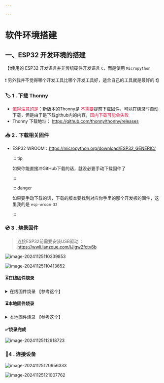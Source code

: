```yaml
---

---
```


# 软件环境搭建

## 一、ESP32 开发环境的搭建

【❗使用的 ESP32 开发语言并非传统硬件开发语言 `C`，而是使用 `Micropython`

❗ 另外我并不觉得哪个开发工具比哪个开发工具好，适合自己的工具就是最好的 ❗】 



### 🏷️ 1 . 下载 Thonny

- <font color=Crimson>值得注意的是</font>：新版本的Thonny是 <font color=Crimson>不需要</font>提前下载固件，可以在烧录时自动下载，但是由于是下载github内的内容，<font color=Crimson>国内下载可能会失败</font>
- Thonny 下载地址： https://github.com/thonny/thonny/releases



### 📥 2 . 下载相关固件

- ESP32 WROOM：https://micropython.org/download/ESP32_GENERIC/ 

  ::: tip 

  如果你能直接冲GitHub下载的话，就没必要手动下载固件了

   :::

  ::: danger

  如果要手动下载的话，下载的版本要找到对应你手里的那个开发板的固件，这里我的是 `esp-wroom-32`

  :::



### 💿 3 . 烧录固件

> 连接ESP32前需要安装USB驱动 ：https://wwli.lanzoue.com/iJigw2fctv6b
> 
![image-20241125110339853](/esp32/image-20241125110339853-1732504978302-4.png)

![image-20241125110413652](/esp32/image-20241125110413652.png)

#### ⏳在线固件烧录

<details>
  <summary>在线固件烧录 【参考这个】</summary>

  ![image-20241125110715611](/esp32/image-20241125110715611.png)
</details>

#### ⌛本地固件烧录

<details>
  <summary>本地固件烧录 【参考这个】</summary>

  ![image-20241125110805158](/esp32/image-20241125110805158.png)

  ![image-20241125110828705](/esp32/image-20241125110828705.png)
</details>

#### ✅烧录完成

![image-20241125112918723](/esp32/image-20241125112918723.png)



### 🔗4 . 连接设备

![image-20241125120956333](/esp32/image-20241125120956333.png)

![image-20241125121007762](/esp32/image-20241125121007762.png)
